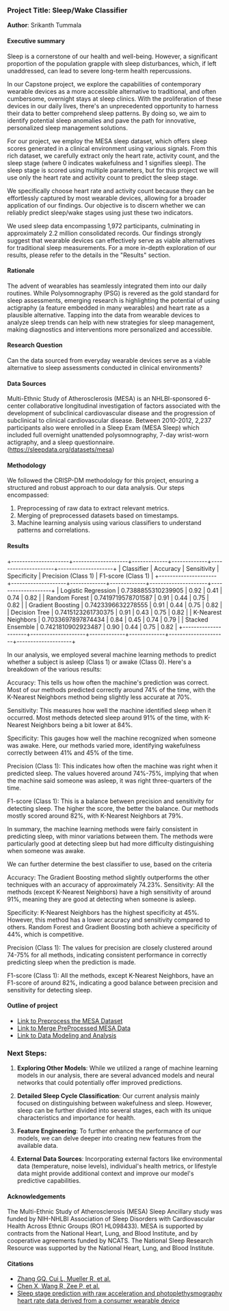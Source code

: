 
### Project Title: Sleep/Wake Classifier

**Author**: Srikanth Tummala

#### Executive summary

Sleep is a cornerstone of our health and well-being. However, a significant proportion of the population grapple with sleep disturbances, which, if left unaddressed, can lead to severe long-term health repercussions.

In our Capstone project, we explore the capabilities of contemporary wearable devices as a more accessible alternative to traditional, and often cumbersome, overnight stays at sleep clinics. With the proliferation of these devices in our daily lives, there's an unprecedented opportunity to harness their data to better comprehend sleep patterns. By doing so, we aim to identify potential sleep anomalies and pave the path for innovative, personalized sleep management solutions.

For our project, we employ the MESA sleep dataset, which offers sleep scores generated in a clinical environment using various signals. From this rich dataset, we carefully extract only the heart rate, activity count, and the sleep stage (where 0 indicates wakefulness and 1 signifies sleep). The sleep stage is scored using multiple parameters, but for this project we will use only the heart rate and activity count to predict the sleep stage.

 We specifically choose heart rate and activity count because they can be effortlessly captured by most wearable devices, allowing for a broader application of our findings. Our objective is to discern whether we can reliably predict sleep/wake stages using just these two indicators.

We used sleep data encompassing 1,972 participants, culminating in approximately 2.2 million consolidated records. Our findings strongly suggest that wearable devices can effectively serve as viable alternatives for traditional sleep measurements. For a more in-depth exploration of our results, please refer to the details in the "Results" section.
  

#### Rationale

The advent of wearables has seamlessly integrated them into our daily routines. While Polysomnography (PSG) is revered as the gold standard for sleep assessments, emerging research is highlighting the potential of using actigraphy (a feature embedded in many wearables) and heart rate as a plausible alternative. Tapping into the data from wearable devices to analyze sleep trends can help with new strategies for sleep management, making diagnostics and interventions more personalized and accessible.


#### Research Question

Can the data sourced from everyday wearable devices serve as a viable alternative to sleep assessments conducted in clinical environments?

#### Data Sources

Multi-Ethnic Study of Atherosclerosis (MESA) is an NHLBI-sponsored 6-center collaborative longitudinal investigation of factors associated with the development of subclinical cardiovascular disease and the progression of subclinical to clinical cardiovascular disease. Between 2010-2012, 2,237 participants also were enrolled in a Sleep Exam (MESA Sleep) which included full overnight unattended polysomnography, 7-day wrist-worn actigraphy, and a sleep questionnaire. (https://sleepdata.org/datasets/mesa)


#### Methodology

We followed the CRISP-DM methodology for this project, ensuring a structured and robust approach to our data analysis.
Our steps encompassed:

1. Preprocessing of raw data to extract relevant metrics.
2. Merging of preprocessed datasets based on timestamps.
3. Machine learning analysis using various classifiers to understand patterns and correlations.

#### Results


+---------------------+--------------------+-------------+-------------+---------------------+--------------------+
|      Classifier     |      Accuracy      | Sensitivity | Specificity | Precision (Class 1) | F1-score (Class 1) |
+---------------------+--------------------+-------------+-------------+---------------------+--------------------+
| Logistic Regression | 0.7388855310239905 |     0.92    |     0.41    |         0.74        |        0.82        |
|    Random Forest    | 0.7419719578701587 |     0.91    |     0.44    |         0.75        |        0.82        |
|  Gradient Boosting  | 0.7423396632278555 |     0.91    |     0.44    |         0.75        |        0.82        |
|    Decision Tree    | 0.7415123261730375 |     0.91    |     0.43    |         0.75        |        0.82        |
| K-Nearest Neighbors | 0.7033697897874434 |     0.84    |     0.45    |         0.74        |        0.79        |
|   Stacked Ensemble  | 0.7421810902923487 |     0.90    |     0.44    |         0.75        |        0.82        |
+---------------------+--------------------+-------------+-------------+---------------------+--------------------+

In our analysis, we employed several machine learning methods to predict whether a subject is asleep (Class 1) or awake (Class 0). Here's a breakdown of the various results:

Accuracy: This tells us how often the machine's prediction was correct. Most of our methods predicted correctly around 74% of the time, with the K-Nearest Neighbors method being slightly less accurate at 70%.

Sensitivity: This measures how well the machine identified sleep when it occurred. Most methods detected sleep around 91% of the time, with K-Nearest Neighbors being a bit lower at 84%.

Specificity: This gauges how well the machine recognized when someone was awake. Here, our methods varied more, identifying wakefulness correctly between 41% and 45% of the time.

Precision (Class 1): This indicates how often the machine was right when it predicted sleep. The values hovered around 74%-75%, implying that when the machine said someone was asleep, it was right three-quarters of the time.

F1-score (Class 1): This is a balance between precision and sensitivity for detecting sleep. The higher the score, the better the balance. Our methods mostly scored around 82%, with K-Nearest Neighbors at 79%.

In summary, the machine learning methods were fairly consistent in predicting sleep, with minor variations between them. The methods were particularly good at detecting sleep but had more difficulty distinguishing when someone was awake.


We can further determine the best classifier to use, based on the criteria

Accuracy: The Gradient Boosting method slightly outperforms the other techniques with an accuracy of approximately 74.23%.
Sensitivity: All the methods (except K-Nearest Neighbors) have a high sensitivity of around 91%, meaning they are good at detecting when someone is asleep.

Specificity: K-Nearest Neighbors has the highest specificity at 45%. However, this method has a lower accuracy and sensitivity compared to others. Random Forest and Gradient Boosting both achieve a specificity of 44%, which is competitive.

Precision (Class 1): The values for precision are closely clustered around 74-75% for all methods, indicating consistent performance in correctly predicting sleep when the prediction is made.

F1-score (Class 1): All the methods, except K-Nearest Neighbors, have an F1-score of around 82%, indicating a good balance between precision and sensitivity for detecting sleep.


#### Outline of project
- [Link to Preprocess the MESA Dataset](preprocess_data.ipynb)
- [Link to Merge PreProcessed MESA Data](merge_preprocessed_data.ipynb)
- [Link to Data Modeling and Analysis](final_analysis.ipynb)


### Next Steps:

1. **Exploring Other Models**: While we utilized a range of machine learning models in our analysis, there are several advanced models and neural networks that could potentially offer improved predictions.

2. **Detailed Sleep Cycle Classification**: Our current analysis mainly focused on distinguishing between wakefulness and sleep. However, sleep can be further divided into several stages, each with its unique characteristics and importance for health. 
 
3. **Feature Engineering**: To further enhance the performance of our models, we can delve deeper into creating new features from the available data.

4. **External Data Sources**: Incorporating external factors like environmental data (temperature, noise levels), individual's health metrics, or lifestyle data might provide additional context and improve our model's predictive capabilities.

#### Acknowledgements
The Multi-Ethnic Study of Atherosclerosis (MESA) Sleep Ancillary study was funded by NIH-NHLBI Association of Sleep Disorders with Cardiovascular Health Across Ethnic Groups (RO1 HL098433). MESA is supported by contracts from the National Heart, Lung, and Blood Institute, and by cooperative agreements funded by NCATS. The National Sleep Research Resource was supported by the National Heart, Lung, and Blood Institute.

#### Citations
- [Zhang GQ, Cui L, Mueller R, et al.](https://pubmed.ncbi.nlm.nih.gov/29860441/)
- [Chen X, Wang R, Zee P, et al.](https://pubmed.ncbi.nlm.nih.gov/25409106/)
- [Sleep stage prediction with raw acceleration and photoplethysmography heart rate data derived from a consumer wearable device](https://pubmed.ncbi.nlm.nih.gov/31579900/)

